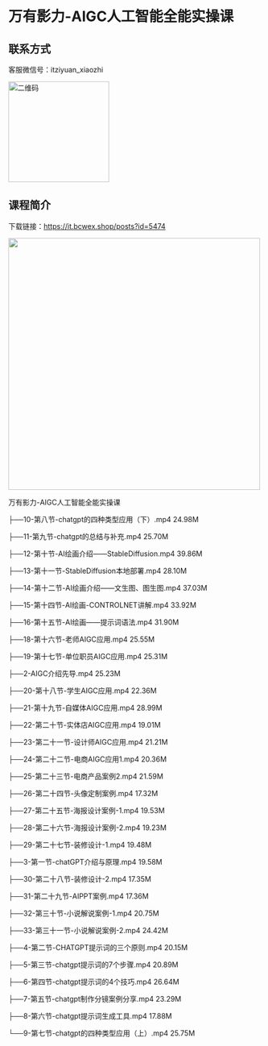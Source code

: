 # 万有影力-AIGC人工智能全能实操课

## 联系方式

客服微信号：itziyuan_xiaozhi

<img src="https://ziyuanyun.oss-cn-guangzhou.aliyuncs.com/common/20240614073449/666b82192834a.jpg" width="200" height="200" alt="二维码">

## 课程简介

下载链接：https://it.bcwex.shop/posts?id=5474

<img src="https://ziyuanyun.oss-cn-guangzhou.aliyuncs.com/yun/20241201162227/674c1cc38ee7b.jpg" width="500" alt="">

  万有影力-AIGC人工智能全能实操课



 ├──10-第八节-chatgpt的四种类型应用（下）.mp4 24.98M

 ├──11-第九节-chatgpt的总结与补充.mp4 25.70M

 ├──12-第十节-AI绘画介绍——StableDiffusion.mp4 39.86M

 ├──13-第十一节-StableDiffusion本地部署.mp4 28.10M

 ├──14-第十二节-AI绘画介绍——文生图、图生图.mp4 37.03M

 ├──15-第十四节-AI绘画-CONTROLNET讲解.mp4 33.92M

 ├──16-第十五节-AI绘画——提示词语法.mp4 31.90M

 ├──18-第十六节-老师AIGC应用.mp4 25.55M

 ├──19-第十七节-单位职员AIGC应用.mp4 25.31M

 ├──2-AIGC介绍先导.mp4 25.23M

 ├──20-第十八节-学生AIGC应用.mp4 22.36M

 ├──21-第十九节-自媒体AIGC应用.mp4 28.99M

 ├──22-第二十节-实体店AIGC应用.mp4 19.01M

 ├──23-第二十一节-设计师AIGC应用.mp4 21.21M

 ├──24-第二十二节-电商AIGC应用1.mp4 20.36M

 ├──25-第二十三节-电商产品案例2.mp4 21.59M

 ├──26-第二十四节-头像定制案例.mp4 17.32M

 ├──27-第二十五节-海报设计案例-1.mp4 19.53M

 ├──28-第二十六节-海报设计案例-2.mp4 19.23M

 ├──29-第二十七节-装修设计-1.mp4 19.48M

 ├──3-第一节-chatGPT介绍与原理.mp4 19.58M

 ├──30-第二十八节-装修设计-2.mp4 17.35M

 ├──31-第二十九节-AIPPT案例.mp4 17.36M

 ├──32-第三十节-小说解说案例-1.mp4 20.75M

 ├──33-第三十一节-小说解说案例-2.mp4 24.42M

 ├──4-第二节-CHATGPT提示词的三个原则.mp4 20.15M

 ├──5-第三节-chatgpt提示词的7个步骤.mp4 20.89M

 ├──6-第四节-chatgpt提示词的4个技巧.mp4 26.64M

 ├──7-第五节-chatgpt制作分镜案例分享.mp4 23.29M

 ├──8-第六节-chatgpt提示词生成工具.mp4 17.88M

 └──9-第七节-chatgpt的四种类型应用（上）.mp4 25.75M

  